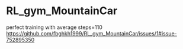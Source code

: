 # RL_gym_MountainCar
perfect training with average steps=110
https://github.com/fbghkh1999/RL_gym_MountainCar/issues/1#issue-752895350

